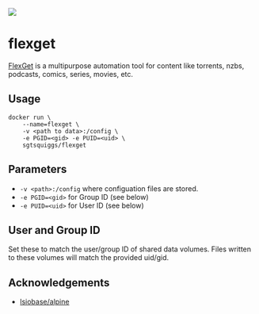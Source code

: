 [![](https://images.microbadger.com/badges/image/sgtsquiggs/flexget.svg)](https://microbadger.com/images/sgtsquiggs/flexget)

# flexget

[FlexGet](https://github.com/Flexget/Flexget) is a multipurpose automation tool for content
like torrents, nzbs, podcasts, comics, series, movies, etc.

## Usage
```
docker run \
    --name=flexget \
    -v <path to data>:/config \
    -e PGID=<gid> -e PUID=<uid> \
    sgtsquiggs/flexget
```

## Parameters
* `-v <path>:/config` where configuation files are stored.
* `-e PGID=<gid>` for Group ID (see below)
* `-e PUID=<uid>` for User ID (see below)

## User and Group ID
Set these to match the user/group ID of shared data volumes. Files written to these volumes
will match the provided uid/gid.

## Acknowledgements

* [lsiobase/alpine](https://github.com/linuxserver/docker-baseimage-alpine)
